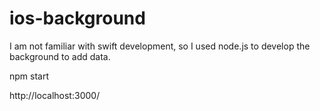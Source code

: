 # ios-background
I am not familiar with swift development, so I used node.js to develop the background to add data.



npm start

http://localhost:3000/
